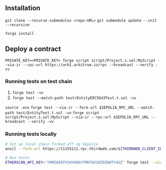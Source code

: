 ## Installation

`git clone --recurse-submodules <repo-URL>`
`git submodule update --init --recursive`

```sh
forge install
```

## Deploy a contract

`PRIVATE_KEY=<PRIVATE_KEY> forge script script/Project.s.sol:MyScript --via-ir --rpc-url https://arb1.arbitrum.io/rpc --broadcast --verify -vv`

### Running tests on test chain

1. `forge test -vv`
2. `forge test --match-path test/EntityERC5643Test.t.sol -vv`

`source .env`
`forge test --via-ir --fork-url $SEPOLIA_RPC_URL --match-path test/EntityTest.t.sol -vv`
`forge script script/Project.s.sol:MyScript --via-ir --rpc-url $SEPOLIA_RPC_URL --broadcast --verify -vv`

### Running tests locally

```bash
# Set up local chain forked off eg Sepolia
anvil --fork-url https://11155111.rpc.thirdweb.com/${THIRDWEB_CLIENT_ID}

# Run tests
ETHERSCAN_API_KEY="Y9MZ685PVCHY686V7MKFQXS8Z9Z6WTY4GZ" forge test --via-ir --fork-url 127.0.0.1:8545 --match-path test/ProjectTest.t.sol -vvvv
```

